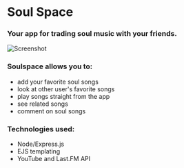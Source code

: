 # Soul Space
### Your app for trading soul music with your friends.

<img src="https://imgur.com/HVBDSDX" alt="Screenshot"/>

### Soulspace allows you to:
* add your favorite soul songs
* look at other user's favorite songs
* play songs straight from the app
* see related songs
* comment on soul songs

### Technologies used:
* Node/Express.js
* EJS templating
* YouTube and Last.FM API
